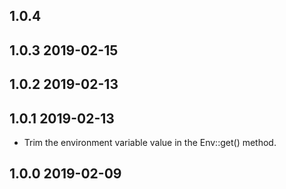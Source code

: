 ## 1.0.4

## 1.0.3 2019-02-15

## 1.0.2 2019-02-13

## 1.0.1 2019-02-13
* Trim the environment variable value in the Env::get() method.

## 1.0.0 2019-02-09
